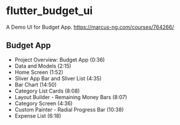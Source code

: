 # flutter_budget_ui

A Demo UI for Budget App.
https://marcus-ng.com/courses/764266/

## Budget App
 
- Project Overview: Budget App (0:36)
- Data and Models (2:15)
- Home Screen (1:52)
- Sliver App Bar and Sliver List (4:35)
- Bar Chart (14:50)
- Category List Cards (8:08)
- Layout Builder - Remaining Money Bars (8:07)
- Category Screen (4:36)
- Custom Painter - Radial Progress Bar (10:38)
- Expense List (6:18)
